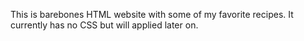 This is barebones HTML website with some of my favorite recipes. It currently has no CSS but will applied later on.

